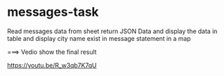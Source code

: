 # messages-task
Read messages data from sheet return JSON Data and display the data in table and display city name exist in message statement in a map

===> Vedio show the final result

https://youtu.be/R_w3qb7K7qU
